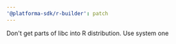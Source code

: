 ```yaml
---
'@platforma-sdk/r-builder': patch
---
```


Don't get parts of libc into R distribution. Use system one
